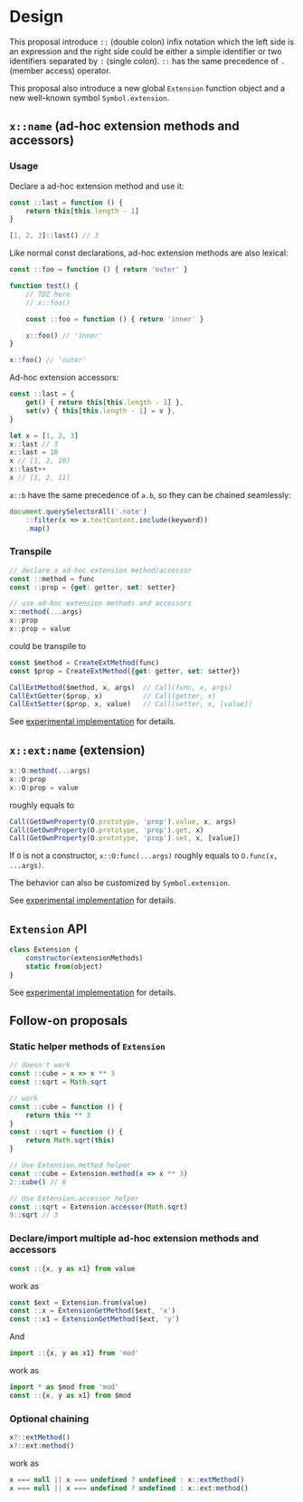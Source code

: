 # Design

This proposal introduce `::` (double colon) infix notation which the left side is an expression and the right side could be either a simple identifier or two identifiers separated by `:` (single colon). `::` has the same precedence of `.` (member access) operator.

This proposal also introduce a new global `Extension` function object and a new well-known symbol `Symbol.extension`.

## `x::name` (ad-hoc extension methods and accessors)

### Usage

Declare a ad-hoc extension method and use it:
```js
const ::last = function () {
	return this[this.length - 1]
}

[1, 2, 3]::last() // 3
```

Like normal const declarations, ad-hoc extension methods are also
lexical:

```js
const ::foo = function () { return 'outer' }

function test() {
	// TDZ here
	// x::foo()

	const ::foo = function () { return 'inner' }

	x::foo() // 'inner'
}

x::foo() // 'outer'
```

Ad-hoc extension accessors:

```js
const ::last = {
	get() { return this[this.length - 1] },
	set(v) { this[this.length - 1] = v },
}

let x = [1, 2, 3]
x::last // 3
x::last = 10
x // [1, 2, 10]
x::last++
x // [1, 2, 11]
```

`a::b` have the same precedence of `a.b`, so they can be chained seamlessly:

```js
document.querySelectorAll('.note')
	::filter(x => x.textContent.include(keyword))
	.map()
```



### Transpile

```js
// declare a ad-hoc extension method/accessor
const ::method = func
const ::prop = {get: getter, set: setter}

// use ad-hoc extension methods and accessors
x::method(...args)
x::prop
x::prop = value
```
could be transpile to
```js
const $method = CreateExtMethod(func)
const $prop = CreateExtMethod({get: getter, set: setter})

CallExtMethod($method, x, args)  // Call(func, x, args)
CallExtGetter($prop, x)          // Call(getter, x)
CallExtSetter($prop, x, value)   // Call(setter, x, [value])
```

See [experimental implementation](../experimental/binary.js) for details.

## `x::ext:name` (extension)

```js
x::O:method(...args)
x::O:prop
x::O:prop = value
```
roughly equals to
```js
Call(GetOwnProperty(O.prototype, 'prop').value, x, args)
Call(GetOwnProperty(O.prototype, 'prop').get, x)
Call(GetOwnProperty(O.prototype, 'prop').set, x, [value])
```

If `O` is not a constructor, `x::O:func(...args)` roughly equals to `O.func(x, ...args)`.

The behavior can also be customized by `Symbol.extension`.

See [experimental implementation](../experimental/ternary.js) for details.

## `Extension` API

```js
class Extension {
	constructor(extensionMethods)
	static from(object)
}
```

See [experimental implementation](../experimental/Extension.js) for details.

## Follow-on proposals

### Static helper methods of `Extension`

```js
// doesn't work
const ::cube = x => x ** 3
const ::sqrt = Math.sqrt
```
```js
// work
const ::cube = function () {
	return this ** 3
}
const ::sqrt = function () {
	return Math.sqrt(this)
}
```

```js
// Use Extension.method helper
const ::cube = Extension.method(x => x ** 3)
2::cube() // 8

// Use Extension.accessor helper
const ::sqrt = Extension.accessor(Math.sqrt)
9::sqrt // 3
```

### Declare/import multiple ad-hoc extension methods and accessors

```js
const ::{x, y as x1} from value
```
work as
```js
const $ext = Extension.from(value)
const ::x = ExtensionGetMethod($ext, 'x')
const ::x1 = ExtensionGetMethod($ext, 'y')
```
And
```js
import ::{x, y as x1} from 'mod'
```
work as
```js
import * as $mod from 'mod'
const ::{x, y as x1} from $mod
```

### Optional chaining

```js
x?::extMethod()
x?::ext:method()
```

work as

```js
x === null || x === undefined ? undefined : x::extMethod()
x === null || x === undefined ? undefined : x::ext:method()
```
